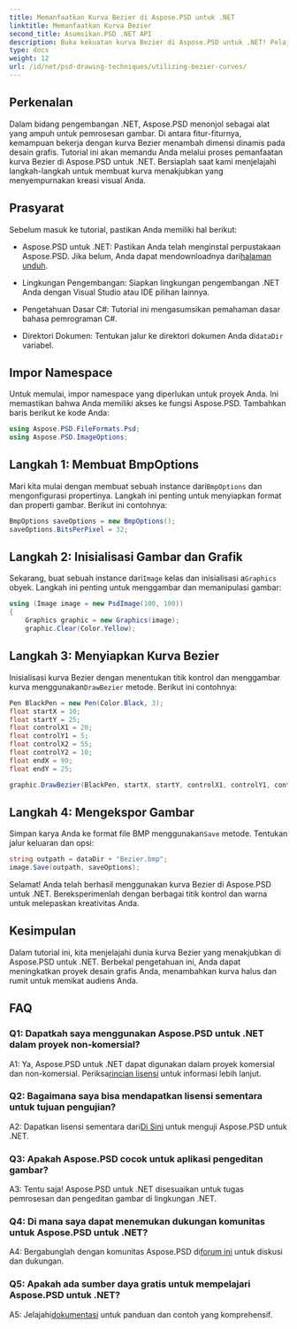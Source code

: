 ```yaml
---
title: Memanfaatkan Kurva Bezier di Aspose.PSD untuk .NET
linktitle: Memanfaatkan Kurva Bezier
second_title: Asumsikan.PSD .NET API
description: Buka kekuatan kurva Bezier di Aspose.PSD untuk .NET! Pelajari langkah demi langkah dengan tutorial ini. Tingkatkan permainan desain grafis Anda hari ini.
type: docs
weight: 12
url: /id/net/psd-drawing-techniques/utilizing-bezier-curves/
---
```

## Perkenalan

Dalam bidang pengembangan .NET, Aspose.PSD menonjol sebagai alat yang ampuh untuk pemrosesan gambar. Di antara fitur-fiturnya, kemampuan bekerja dengan kurva Bezier menambah dimensi dinamis pada desain grafis. Tutorial ini akan memandu Anda melalui proses pemanfaatan kurva Bezier di Aspose.PSD untuk .NET. Bersiaplah saat kami menjelajahi langkah-langkah untuk membuat kurva menakjubkan yang menyempurnakan kreasi visual Anda.

## Prasyarat

Sebelum masuk ke tutorial, pastikan Anda memiliki hal berikut:

-  Aspose.PSD untuk .NET: Pastikan Anda telah menginstal perpustakaan Aspose.PSD. Jika belum, Anda dapat mendownloadnya dari[halaman unduh](https://releases.aspose.com/psd/net/).

- Lingkungan Pengembangan: Siapkan lingkungan pengembangan .NET Anda dengan Visual Studio atau IDE pilihan lainnya.

- Pengetahuan Dasar C#: Tutorial ini mengasumsikan pemahaman dasar bahasa pemrograman C#.

- Direktori Dokumen: Tentukan jalur ke direktori dokumen Anda di`dataDir` variabel.

## Impor Namespace

Untuk memulai, impor namespace yang diperlukan untuk proyek Anda. Ini memastikan bahwa Anda memiliki akses ke fungsi Aspose.PSD. Tambahkan baris berikut ke kode Anda:

```csharp
using Aspose.PSD.FileFormats.Psd;
using Aspose.PSD.ImageOptions;
```

## Langkah 1: Membuat BmpOptions

 Mari kita mulai dengan membuat sebuah instance dari`BmpOptions` dan mengonfigurasi propertinya. Langkah ini penting untuk menyiapkan format dan properti gambar. Berikut ini contohnya:

```csharp
BmpOptions saveOptions = new BmpOptions();
saveOptions.BitsPerPixel = 32;
```

## Langkah 2: Inisialisasi Gambar dan Grafik

 Sekarang, buat sebuah instance dari`Image` kelas dan inisialisasi a`Graphics` obyek. Langkah ini penting untuk menggambar dan memanipulasi gambar:

```csharp
using (Image image = new PsdImage(100, 100))
{
    Graphics graphic = new Graphics(image);
    graphic.Clear(Color.Yellow);
```

## Langkah 3: Menyiapkan Kurva Bezier

 Inisialisasi kurva Bezier dengan menentukan titik kontrol dan menggambar kurva menggunakan`DrawBezier` metode. Berikut ini contohnya:

```csharp
Pen BlackPen = new Pen(Color.Black, 3);
float startX = 10;
float startY = 25;
float controlX1 = 20;
float controlY1 = 5;
float controlX2 = 55;
float controlY2 = 10;
float endX = 90;
float endY = 25;

graphic.DrawBezier(BlackPen, startX, startY, controlX1, controlY1, controlX2, controlY2, endX, endY);
```

## Langkah 4: Mengekspor Gambar

 Simpan karya Anda ke format file BMP menggunakan`Save` metode. Tentukan jalur keluaran dan opsi:

```csharp
string outpath = dataDir + "Bezier.bmp";
image.Save(outpath, saveOptions);
```

Selamat! Anda telah berhasil menggunakan kurva Bezier di Aspose.PSD untuk .NET. Bereksperimenlah dengan berbagai titik kontrol dan warna untuk melepaskan kreativitas Anda.

## Kesimpulan

Dalam tutorial ini, kita menjelajahi dunia kurva Bezier yang menakjubkan di Aspose.PSD untuk .NET. Berbekal pengetahuan ini, Anda dapat meningkatkan proyek desain grafis Anda, menambahkan kurva halus dan rumit untuk memikat audiens Anda.

## FAQ

### Q1: Dapatkah saya menggunakan Aspose.PSD untuk .NET dalam proyek non-komersial?

 A1: Ya, Aspose.PSD untuk .NET dapat digunakan dalam proyek komersial dan non-komersial. Periksa[rincian lisensi](https://purchase.aspose.com/buy) untuk informasi lebih lanjut.

### Q2: Bagaimana saya bisa mendapatkan lisensi sementara untuk tujuan pengujian?

 A2: Dapatkan lisensi sementara dari[Di Sini](https://purchase.aspose.com/temporary-license/) untuk menguji Aspose.PSD untuk .NET.

### Q3: Apakah Aspose.PSD cocok untuk aplikasi pengeditan gambar?

A3: Tentu saja! Aspose.PSD untuk .NET disesuaikan untuk tugas pemrosesan dan pengeditan gambar di lingkungan .NET.

### Q4: Di mana saya dapat menemukan dukungan komunitas untuk Aspose.PSD untuk .NET?

A4: Bergabunglah dengan komunitas Aspose.PSD di[forum ini](https://forum.aspose.com/c/psd/34) untuk diskusi dan dukungan.

### Q5: Apakah ada sumber daya gratis untuk mempelajari Aspose.PSD untuk .NET?

 A5: Jelajahi[dokumentasi](https://reference.aspose.com/psd/net/) untuk panduan dan contoh yang komprehensif.